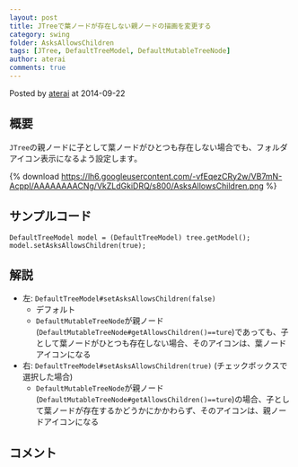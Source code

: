 ```yaml
---
layout: post
title: JTreeで葉ノードが存在しない親ノードの描画を変更する
category: swing
folder: AsksAllowsChildren
tags: [JTree, DefaultTreeModel, DefaultMutableTreeNode]
author: aterai
comments: true
---
```


Posted by [aterai](http://terai.xrea.jp/aterai.html) at 2014-09-22

## 概要
`JTree`の親ノードに子として葉ノードがひとつも存在しない場合でも、フォルダアイコン表示になるよう設定します。

{% download https://lh6.googleusercontent.com/-vfEqezCRy2w/VB7mN-AcppI/AAAAAAAACNg/VkZLdGkiDRQ/s800/AsksAllowsChildren.png %}

## サンプルコード
<pre class="prettyprint"><code>DefaultTreeModel model = (DefaultTreeModel) tree.getModel();
model.setAsksAllowsChildren(true);
</code></pre>

## 解説
- 左: `DefaultTreeModel#setAsksAllowsChildren(false)`
    - デフォルト
    - `DefaultMutableTreeNode`が親ノード(`DefaultMutableTreeNode#getAllowsChildren()==ture`)であっても、子として葉ノードがひとつも存在しない場合、そのアイコンは、葉ノードアイコンになる
- 右: `DefaultTreeModel#setAsksAllowsChildren(true)` (チェックボックスで選択した場合)
    - `DefaultMutableTreeNode`が親ノード(`DefaultMutableTreeNode#getAllowsChildren()==ture`)の場合、子として葉ノードが存在するかどうかにかかわらず、そのアイコンは、親ノードアイコンになる

<!-- dummy comment line for breaking list -->

## コメント
